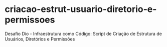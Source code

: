 # criacao-estrut-usuario-diretorio-e-permissoes
Desafio Dio - Infraestrutura como Código: Script de Criação de Estrutura de Usuários, Diretórios e Permissões
